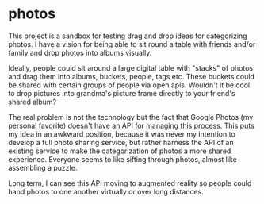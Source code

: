# photos

This project is a sandbox for testing drag and drop ideas for categorizing photos. I have a vision for being able to sit round a table with friends and/or family and drop photos into albums visually.

Ideally, people could sit around a large digital table with "stacks" of photos and drag them into albums, buckets, people, tags etc. These buckets could be shared with certain groups of people via open apis. Wouldn't it be cool to drop pictures into grandma's picture frame directly to your friend's shared album?

The real problem is not the technology but the fact that Google Photos (my personal favorite) doesn't have an API for managing this process. This puts my idea in an awkward position, because it was never my intention to develop a full photo sharing service, but rather harness the API of an existing service to make the categorization of photos a more shared experience. Everyone seems to like sifting through photos, almost like assembling a puzzle.

Long term, I can see this API moving to augmented reality so people could hand photos to one another virtually or over long distances.
